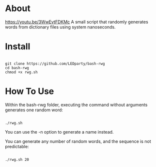 # About
https://youtu.be/3WwEvtFDKMc
A small script that randomly generates words from dictionary files using system
nanoseconds.

# Install

<pre><code>
git clone https://github.com/LEDparty/bash-rwg
cd bash-rwg
chmod +x rwg.sh
</pre></code>

# How To Use

Within the bash-rwg folder, executing the command without arguments generates one random
word:

<pre><code>
./rwg.sh
</pre></code>

You can use the -n option to generate a name instead.

You can generate any number of random words, and the sequence is not predictable:
<pre><code>
./rwg.sh 20
</pre></code>
